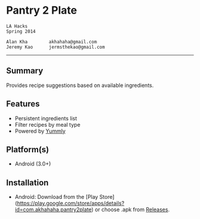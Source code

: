 Pantry 2 Plate
===================
	LA Hacks
	Spring 2014

	Alan Kha        akhahaha@gmail.com
	Jeremy Kao      jermsthekao@gmail.com
-------------------------------------------------------------------------------
Summary
---------------
Provides recipe suggestions based on available ingredients.

Features
---------------
 - Persistent ingredients list
 - Filter recipes by meal type
 - Powered by [Yummly](https://developer.yummly.com)

Platform(s)
---------------
 - Android (3.0+)

Installation
---------------
 - Android: Download from the [Play Store]
(https://play.google.com/store/apps/details?id=com.akhahaha.pantry2plate) or
choose .apk from [Releases](https://github.com/akhahaha/pantry2plate/releases).
